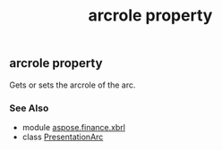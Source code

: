 ﻿---
title: arcrole property
second_title: Aspose.Finance for Python via .NET API References
description: 
type: docs
weight: 60
url: /python-net/aspose.finance.xbrl/presentationarc/arcrole/
is_root: false
---

## arcrole property


Gets or sets the arcrole of the arc.

### See Also
* module [aspose.finance.xbrl](../../)
* class [PresentationArc](/finance/python-net/aspose.finance.xbrl/presentationarc)
